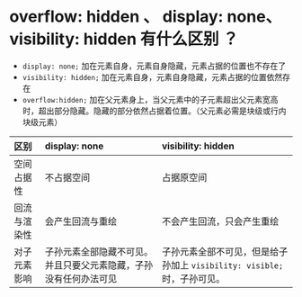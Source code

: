 # overflow: hidden 、 display: none、visibility: hidden 有什么区别 ？

-   `display: none;` 加在元素自身，元素自身隐藏，元素占据的位置也不存在了
-   `visibility: hidden;` 加在元素自身，元素自身隐藏，元素占据的位置依然存在
-   `overflow:hidden;` 加在父元素身上，当父元素中的子元素超出父元素宽高时，超出部分隐藏。隐藏的部分依然占据着位置。（父元素必需是块级或行内块级元素）



| 区别         | display: none                                                | visibility: hidden                                           |
| :----------- | :----------------------------------------------------------- | :----------------------------------------------------------- |
| 空间占据性   | 不占据空间                                                   | 占据原空间                                                   |
| 回流与渲染性 | 会产生回流与重绘                                             | 不会产生回流，只会产生重绘                                   |
| 对子元素影响 | 子孙元素全部隐藏不可见。并且只要父元素隐藏，子孙没有任何办法可见 | 子孙元素全部不可见，但是给子孙加上 `visibility: visible;`时，子孙可见。 |